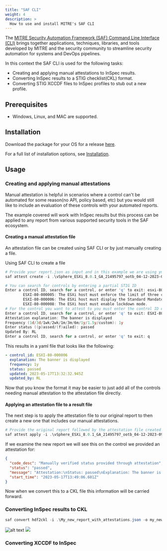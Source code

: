 ```yaml
---
title: "SAF CLI"
weight: 4
description: >
  How to use and install MITRE's SAF CLI
---
```


The [MITRE Security Automation Framework (SAF) Command Line Interface (CLI)](https://github.com/mitre/saf) brings together applications, techniques, libraries, and tools developed by MITRE and the security community to streamline security automation for systems and DevOps pipelines.

In this context the SAF CLI is used for the following tasks:
* Creating and applying manual attestations to InSpec results.
* Converting InSpec results to a STIG checklist(CKL) format.
* Converting STIG XCCDF files to InSpec profiles to stub out a new profile.

## Prerequisites

* Windows, Linux, and MAC are supported.

## Installation

Download the package for your OS for a release [here](https://github.com/mitre/saf/releases).

For a full list of installation options, see [Installation](https://github.com/mitre/saf#installation-1).

## Usage

### Creating and applying manual attestations
Manual attestation is helpful in scenarios where a control can't be automated for some reason(no API, policy based, etc) but you would still like to include an evaluation of these controls with your automated reports.

The example covered will work with InSpec results but this process can be applied to any report from various supported security tools in the SAF ecosystem.

#### Creating a manual attestation file
An attestation file can be created using SAF CLI or by just manually creating a file.

Using SAF CLI to create a file
```powershell
# Provide your report.json as input and in this example we are using yml as the format but json is also supported
saf attest create -i .\vSphere_ESXi_8.0.1_GA_21495797_ootb_04-12-2023-09-05.json -o .\attestation-example.yml -t yml

# You can search for controls by entering a partial STIG ID
Enter a control ID, search for a control, or enter 'q' to exit: esxi-80-00000
        ESXI-80-000005: The ESXi host must enforce the limit of three consecutive invalid logon attempts by a user.
        ESXI-80-000006: The ESXi host must display the Standard Mandatory DOD Notice and Consent Banner before granting access to the system via the Direct Console User Interface (DCUI).
        ESXI-80-000008: The ESXi host must enable lockdown mode.
# For the control you want to attest to you must enter the control ID exactly since this is case sensitive. You will then be prompted to fill out some questions.
Enter a control ID, search for a control, or enter 'q' to exit: ESXI-80-000006
Attestation explanation: The banner is displayed
Frequency (1d/3d/1wk/2wk/1m/3m/6m/1y/1.5y/custom): 1y
Enter status ((p)assed/(f)ailed): passed
Updated By: RL
Enter a control ID, search for a control, or enter 'q' to exit: q
```

This results in a yaml file that looks like the following:
```yaml
- control_id: ESXI-80-000006
  explanation: The banner is displayed
  frequency: 1y
  status: passed
  updated: 2023-05-17T13:32:32.945Z
  updated_by: RL
```

Now that you know the format it may be easier to just add all of the controls needing manual attestation to the attestation file directly.

#### Applying an attestation file to a result file
The next step is to apply the attestation file to our original report to then create a new one that includes our manual attestations.

```powershell
# Provide the original report followed by the attestation file created then for the output provide a name for a new report
saf attest apply -i .\vSphere_ESXi_8.0.1_GA_21495797_ootb_04-12-2023-09-05.json .\attestation-example.yml -o .\My_new_report_with_attestations.json
```

If we examine the new report we will see this on the control we provided an attestation for:
```json
{
  "code_desc": "Manually verified status provided through attestation",
  "status": "passed",
  "message": "Attestation:\nStatus: passed\nExplanation: The banner is displayed\n\nUpdated: 2023-05-17T13:32:32.945Z\nUpdated By: RL\nFrequency: 1y",
  "start_time": "2023-05-17T13:49:06.601Z"
}
```
Now when we convert this to a CKL file this information will be carried forward.

### Converting InSpec results to CKL

```powershell
saf convert hdf2ckl -i .\My_new_report_with_attestations.json -o my_new_ckl.ckl --hostname myesxihost --fqdn myesxihost.local --ip 10.1.2.3 --mac 00:00:00:00:00:00
```

![alt text](/images/safcli_ckl_findings_details.png)
<img src="/images/safcli_ckl_findings_details.png">

### Converting XCCDF to InSpec